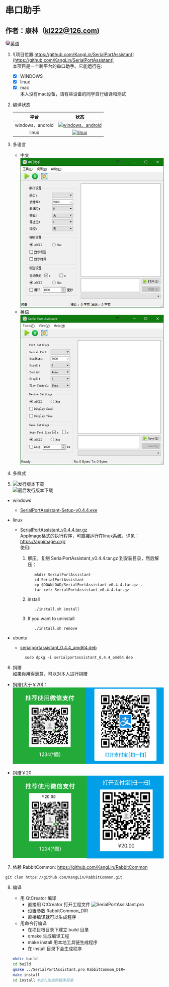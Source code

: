 串口助手
=======

作者：康林（kl222@126.com)
--------

[<img src="Resource/png/English.png" alt="English" title="English" width="16" height="16" />英语](README.md)

1. ![项目位置:https://github.com/KangLin/SerialPortAssistant](https://github.com/KangLin/SerialPortAssistant)  
本项目是一个跨平台的串口助手。它能运行在:
    - [x] WINDOWS
    - [x] linux
    - [x] mac  
        本人没有mac设备，请有些设备的同学自行编译和测试

2. 编译状态

    |平台|状态|
    |:---:|:------:|
    |windows、android|[![windows、android](https://ci.appveyor.com/api/projects/status/y77e828ysqc79r9o?svg=true)](https://ci.appveyor.com/project/KangLin/serialportassistant)|
    |linux|[![linux](https://travis-ci.org/KangLin/SerialPortAssistant.svg?branch=master)](https://travis-ci.org/KangLin/SerialPortAssistant)|

3. 多语言
    * 中文  
    ![中文](Docs/ui-zh.jpg)
    * 英语  
    ![中文](Docs/ui-en.jpg)

4. 多样式

5. ![发行版本下载](https://github.com/KangLin/SerialPortAssistant/releases)  
![最后发行版本下载](https://github.com/KangLin/SerialPortAssistant/releases/latest)

- windows
    + [SerialPortAssistant-Setup-v0.4.4.exe](https://github.com/KangLin/SerialPortAssistant/releases/download/v0.4.4/SerialPortAssistant-Setup-v0.4.4.exe)

- linux
    + [SerialPortAssistant_v0.4.4.tar.gz](https://github.com/KangLin/SerialPortAssistant/releases/download/v0.4.4/SerialPortAssistant_v0.4.4.tar.gz)  
        AppImage格式的执行程序，可直接运行在linux系统，详见：https://appimage.org/  
        使用:    
        1. 解压。复制 SerialPortAssistant_v0.4.4.tar.gz 到安装目录，然后解压：
    
                  mkdir SerialPortAssistant
                  cd SerialPortAssistant
                  cp $DOWNLOAD/SerialPortAssistant_v0.4.4.tar.gz .
                  tar xvfz SerialPortAssistant_v0.4.4.tar.gz
    
        2. install
    
                  ./install.sh install
    
        3. If you want to uninstall
    
                  ./install.sh remove

- ubuntu
    + [serialportassistant_0.4.4_amd64.deb](https://github.com/KangLin/SerialPortAssistant/releases/download/v0.4.4/serialportassistant_0.4.4_amd64.deb)

            sudo dpkg -i serialportassistant_0.4.4_amd64.deb

6. 捐赠  
如果你用得满意，可以对本人进行捐赠  

- 捐赠(大于￥20)：  
![捐赠( 大于 ￥20 )](https://github.com/KangLin/RabbitCommon/raw/master/Src/Resource/image/Contribute.png "捐赠(大于￥20)")

- 捐赠￥20  
![捐赠￥20](https://github.com/KangLin/RabbitCommon/raw/master/Src/Resource/image/Contribute20.png "捐赠￥20")

7. 依赖
  RabbitCommon: https://github.com/KangLin/RabbitCommon
  
  ```
  git clon https://github.com/KangLin/RabbitCommon.git
  ```

8. 编译
    - 用 QtCreator 编译
      * 直接用 QtCreator 打开工程文件 ![SerialPortAssistant.pro](SerialPortAssistant.pro) 
      * 设置参数 RabbitCommon_DIR
      * 直接编译就可以生成程序
    - 用命令行编译
      * 在项目根目录下建立 build 目录
      * qmake 生成编译工程
      * make install 用本地工具链生成程序
      * 在 install 目录下会生成程序

    ```sh
    mkdir build
    cd build
    qmake ../SerialPortAssistant.pro RabbitCommon_DIR=
    make install
    cd install #进入生成的程序目录
    ```
